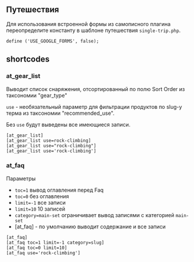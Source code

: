 ## Путешествия
Для использования встроенной формы из самописного плагина переопределите константу в шаблоне путешествия `single-trip.php`.
```
define ('USE_GOOGLE_FORMS', false);
```

## shortcodes

### at_gear_list
Выводит список снаряжения, отсортированный по полю Sort Order из  таксономии "gear_type"

`use` - необязательный параметр для фильтрации продуктов по slug-у терма из таксономии "recommended_use".

Без `use` будут выведены все имеющиеся записи.
```
[at_gear_list] 
[at_gear_list use=rock-climbing]
[at_gear_list use="rock-climbing"]
[at_gear_list use='rock-climbing']
```

### at_faq
Параметры
- `toc=1` вывод оглавления перед Faq
- `toc=0` без оглавления
- `limit=-1` все записи
- `limit=10` 10 записей
- `category=main-set` ограничивает вывод записями с категорией `main-set`
- [at_faq] - по умолчанию выводит содержание и все записи
```
[at_faq] 
[at_faq toc=1 limit=-1 category=slug]
[at_faq toc=0 limit=10]
[at_faq use='rock-climbing']
```
